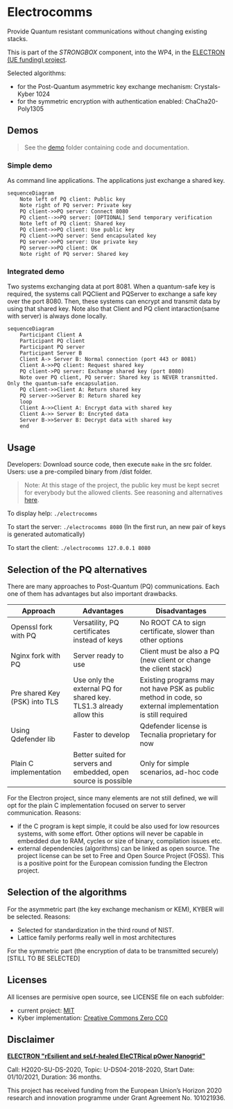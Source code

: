 # Electrocomms

Provide Quantum resistant communications without changing existing stacks.

This is part of the *STRONGBOX* component, into the WP4, in the [ELECTRON (UE funding) project](https://electron-project.eu/). 

Selected algorithms:
- for the Post-Quantum asymmetric key exchange mechanism: Crystals-Kyber 1024
- for the symmetric encryption with authentication enabled: ChaCha20-Poly1305

## Demos

> See the [demo](/demo) folder containing code and documentation. 

### Simple demo

As command line applications. The applications just exchange a shared key.

```mermaid.
sequenceDiagram
    Note left of PQ client: Public key
    Note right of PQ server: Private key
    PQ client->>PQ server: Connect 8080
    PQ client-->>PQ server: [OPTIONAL] Send temporary verification
    Note left of PQ client: Shared key
    PQ client->>PQ client: Use public key
    PQ client->>PQ server: Send encapsulated key
    PQ server->>PQ server: Use private key
    PQ server->>PQ client: OK
    Note right of PQ server: Shared key
```

### Integrated demo

Two systems exchanging data at port 8081. When a quantum-safe key is required, the systems call PQClient and PQServer to exchange a safe key over the port 8080. Then, these systems can encrypt and transmit data by using that shared key. Note also that Client and PQ client intaraction(same with server) is always done locally.

```mermaid.
sequenceDiagram
    Participant Client A
    Participant PQ client
    Participant PQ server
    Participant Server B
    Client A-> Server B: Normal connection (port 443 or 8081)
    Client A->>PQ client: Request shared key
    PQ client->PQ server: Exchange shared key (port 8080)
    Note over PQ client, PQ server: Shared key is NEVER transmitted. Only the quantum-safe encapsulation.
    PQ client->>Client A: Return shared key
    PQ server->>Server B: Return shared key
    loop
    Client A->>Client A: Encrypt data with shared key
    Client A->> Server B: Encryted data
    Server B->>Server B: Decrypt data with shared key
    end
```

## Usage

Developers: Download source code, then execute `make` in the src folder.
Users: use a pre-compiled binary from /dist folder.

> Note: At this stage of the project, the public key must be kept secret for everybody but the allowed clients. See reasoning and alternatives [here](/src/kyber1024/LICENSE). 

To display help: `./electrocomms`

To start the server: `./electrocomms 8080` (In the first run, an new pair of keys is generated automatically)

To start the client: `./electrocomms 127.0.0.1 8080`

## Selection of the PQ alternatives

There are many approaches to Post-Quantum (PQ) communications. Each one of them has advantages but also important drawbacks.

|Approach|Advantages|Disadvantages|
|---|---|---|
|Openssl fork with PQ|Versatility, PQ certificates instead of keys | No ROOT CA to sign certificate, slower than other options| not all chip architectures|not suitable for embedded|
|Nginx fork with PQ|Server ready to use|Client must be also a PQ (new client or change the client stack)|
|Pre shared Key (PSK) into TLS|Use only the external PQ for shared key. TLS1.3 already allow this|Existing programs may not have PSK as public method in code, so external implementation is still required|
|Using Qdefender lib|Faster to develop|Qdefender license is Tecnalia proprietary for now|
|Plain C implementation|Better suited for servers and embedded, open source is possible|Only for simple scenarios, ad-hoc code|

For the Electron project, since many elements are not still defined, we will opt for the plain C implementation focused on server to server communication. Reasons:
- if the C program is kept simple, it could be also used for low resources systems, with some effort. Other options will never be capable in embedded due to RAM, cycles or size of binary, compilation issues etc.
-  external dependencies (algorithms) can be  linked as open source. The project license can be set to Free and Open Source Project (FOSS). This is a positive point for the European comission funding the Electron project.

## Selection of the algorithms

For the asymmetric part (the key exchange mechanism or KEM), KYBER will be selected. Reasons:
- Selected for standardization in the third round of NIST.
- Lattice family performs really well in most architectures

For the symmetric part (the encryption of data to be transmitted securely) [STILL TO BE SELECTED]

## Licenses

All licenses are permisive open source, see LICENSE file on each subfolder:
- current project: [MIT](/LICENSE)
- Kyber implementation: [Creative Commons Zero CC0](/src/kyber1024/LICENSE)


## Disclaimer

**[ELECTRON "rEsilient and seLf-healed EleCTRical pOwer Nanogrid"](https://electron-project.eu/)**

Call: H2020-SU-DS-2020, Topic: U-DS04-2018-2020, Start Date: 01/10/2021, Duration: 36 months.

This project has received funding from the European Union’s Horizon 2020 research and innovation programme under Grant Agreement No. 101021936.


